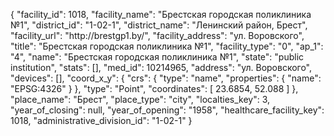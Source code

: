 {
    "facility_id": 1018,
    "facility_name": "Брестская городская поликлиника №1",
    "district_id": "1-02-1",
    "district_name": "Ленинский район, Брест",
    "facility_url": "http:\/\/brestgp1.by\/",
    "facility_address": "ул. Воровского",
    "title": "Брестская городская поликлиника №1",
    "facility_type": "0",
    "ap_1": "4",
    "name": "Брестская городская поликлиника №1",
    "state": "public institution",
    "stats": [],
    "med_id": 10214965,
    "address": "ул. Воровского",
    "devices": [],
    "coord_x_y": {
        "crs": {
            "type": "name",
            "properties": {
                "name": "EPSG:4326"
            }
        },
        "type": "Point",
        "coordinates": [
            23.6854,
            52.088
        ]
    },
    "place_name": "Брест",
    "place_type": "city",
    "localties_key": 3,
    "year_of_closing": null,
    "year_of_opening": "1958",
    "healthcare_facility_key": 1018,
    "administrative_division_id": "1-02-1"
}